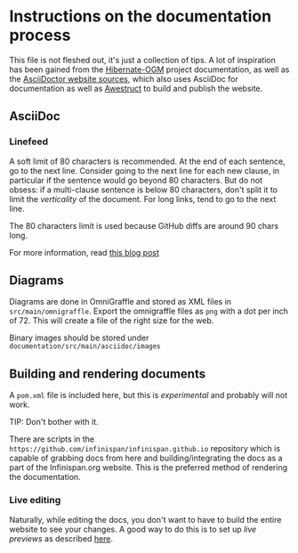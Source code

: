 # Instructions on the documentation process

This file is not fleshed out, it's just a collection of tips.
A lot of inspiration has been gained from the 
[Hibernate-OGM](https://github.com/hibernate/hibernate-ogm/tree/master/hibernate-ogm-documentation) 
project documentation, as well as the [AsciiDoctor website sources](https://github.com/asciidoctor/asciidoctor.org),
which also uses AsciiDoc for documentation as well as 
[Awestruct](http://www.awestruct.org) to build and publish
the website.

## AsciiDoc

### Linefeed

A soft limit of 80 characters is recommended.
At the end of each sentence, go to the next line.
Consider going to the next line for each new clause,
in particular if the sentence would go beyond 80 characters.
But do not obsess: if a multi-clause sentence is below 80 characters,
don't split it to limit the _verticality_ of the document.
For long links, tend to go to the next line.

The 80 characters limit is used because GitHub diffs are around 90 chars long.

For more information, read
[this blog post](http://emmanuelbernard.com/blog/2013/08/08/one-line-per-idea/)

## Diagrams

Diagrams are done in OmniGraffle and stored as XML files in `src/main/omnigraffle`.
Export the omnigraffle files as `png` with a dot per inch of 72. This will create
a file of the right size for the web.

Binary images should be stored under `documentation/src/main/asciidoc/images`

## Building and rendering documents
A `pom.xml` file is included here, but this is _*experimental*_ and probably will
not work.

TIP: Don't bother with it.

There are scripts in the `https://github.com/infinispan/infinispan.github.io`
repository which is capable of grabbing docs from here and building/integrating
the docs as a part of the Infinispan.org website.  This is the preferred method
of rendering the documentation.

### Live editing
Naturally, while editing the docs, you don't want to have to build the entire
website to see your changes.  A good way to do this is to set up _live previews_
as described [here](http://asciidoctor.org/docs/editing-asciidoc-with-live-preview/).
